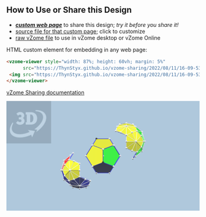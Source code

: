 
## How to Use or Share this Design

 - [***custom web page***][post] to share this design; *try it before you share it!*
 - [source file for that custom page][source]; click to customize
 - [raw vZome file][raw] to use in vZome desktop or vZome Online
 
 HTML custom element for embedding in any web page:
 ```html
<vzome-viewer style="width: 87%; height: 60vh; margin: 5%"
       src="https://ThynStyx.github.io/vzome-sharing/2022/08/11/16-09-53-Dodec1/Dodec1.vZome" >
  <img src="https://ThynStyx.github.io/vzome-sharing/2022/08/11/16-09-53-Dodec1/Dodec1.png" />
</vzome-viewer>
 ```

[vZome Sharing documentation](https://vzome.github.io/vzome/sharing.html#how-it-works)

![Image](<Dodec1.png>)


[post]: <https://ThynStyx.github.io/vzome-sharing/2022/08/11/Dodec1-16-09-53.html>
[source]: <https://github.com/ThynStyx/vzome-sharing/edit/main/_posts/2022-08-11-Dodec1-16-09-53.md>
[raw]: <https://raw.githubusercontent.com/ThynStyx/vzome-sharing/main/2022/08/11/16-09-53-Dodec1/Dodec1.vZome>
